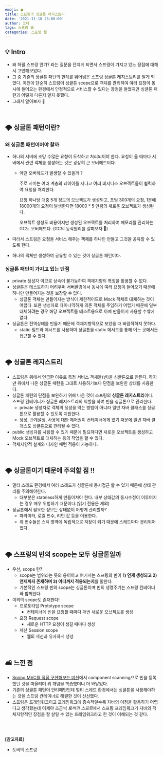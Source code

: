 ```yaml
---
emoji: 🍀
title: 스프링의 싱글톤 레지스트리 
date: '2021-11-10 23:00:00'
author: 코다
tags: 스프링 웹
categories: 스프링 웹
---
```


## 💡 Intro

- 왜 하필 스프링 인가? 라는 질문을 던지게 되면서 스프링이 가지고 있느 장점에 대해서 고민해보았다.
- 그 중 기존의 싱글톤 패턴의 한계를 뛰어넘은 스프링 싱글톤 레지스트리를 알게 되었다. 이전에 단순히 스프링이 싱글톤 scope으로 객체를 관리하여 여러 요청이 동시에 들어오는 환경에서 안정적으로 서비스할 수 있다는 장점을 들었지만 싱글톤 패턴과 어떻게 다른지 알지 못했다.
- 그래서 알아보자 🙌

<br>

## 🌩 싱글톤 패턴이란?

### 왜 싱글톤 패턴이어야 할까

- 하나의 서버에 초당 수많은 요청이 도착하고 처리되어야 한다. 요청이 올 때마다 서버에서 관련 객체를 생성하는 것은 굉장히 큰 오버헤드이다.
    - 어떤 오버헤드가 발생할 수 있을까 ?
        
        주로 서버는 여러 계층의 레이어를 지나고 여러 비지니스 오브젝트들이 협력하여 요청을 처리한다. 
        
        요청 하나당 대충 5개 정도의 오브젝트가 생성되고, 초딩 300개의 요청, 1분에 18000개의 요청이 발생한다면 18000 * 5 만큼의 새로운 오브젝트가 생성된다. 
        
        오브젝트 생성도 비용이지만 생성된 오브젝트를 처리하여 메모리를 관리하는 GC도 오버헤드다. (GC의 동작원리를 살펴보자 🙌) 
        
- 따라서 스프링은 요청을 서비스 해주는 객체를 하나만 만들고 그것을 공유할 수 있도록 한다.
- 하나의 객체만 생성하여 공유할 수 있는 것이 싱글톤 패턴이다.

### 싱글톤 패턴이 가지고 있는 단점

- private 생성자 이므로 상속이 불가능하여 객체지향의 특징을 활용할 수 없다.
- 싱글톤은 테스트하기 어려우며 서버환경에서 동시에 여러 요청이 들어오기 때문에 하나만 만들어지는 것을 보장할 수 없다.
    - 싱글톤 객체는 만들어지는 방식이 제한적이므로 Mock 객체로 대체하는 것이 어렵다. 또한 생성자로 다이나믹하게 의존 객체를 주입하기 어렵기 때문에 일부 대체하려는 경우 해당 오브젝트를 테스트용으로 아예 만들어서 사용할 수밖에 없다.
- 싱글톤은 전역상태를 만들기 때문에 객체지향적으로 보았을 때 바람직하지 못하다.
    - static 필드와 메서드를 사용하며 싱글톤을 static 메서드를 통해 어느 곳에서든 접근할 수 있다.

<br>

## 🌩 싱글톤 레지스트리

- 스프링은 위에서 언급한 이유로 특정 서비스 객체들(빈)을 싱글톤으로 만든다. 하지만 위에서 나온 싱글톤 패턴을 그대로 사용하기보다 단점을 보완한 상태를 사용한다.
- 싱글톤 패턴의 단점을 보완하기 위해 나온 것이 스프링의 **싱글톤 레지스트리**이다. 스프링 컨테이너가 싱글톤 레지스트리의 역할을 하여 빈을 싱글톤으로 관리한다.
    - private 생성자로 객체의 생성을 막는 방법이 아니라 일반 자바 클래스를 싱글톤으로 활용할 수 있도록 지원한다.
    - 생성, 관계설정, 사용에 대한 제어권이 컨테이너에게 있기 때문에 일반 자바 클래스도 싱글톤으로 관리될 수 있다.
- public 생성자를 사용할 수 있기 때문에 필요하다면 새로운 오브젝트를 생성하고 Mock 오브젝트로 대체하는 등의 작업을 할 수 있다.
- 객체지향적 설계와 디자인 패턴 적용이 가능하다.

<br>

## 🌩  싱글톤이기 때문에 주의할 점 ‼️

- 멀티 스레드 환경에서 여러 스레드가 싱글톤에 동시접근 할 수 있기 때문에 상태 관리를 주의해야한다.
    - 대부분은 stateless하게 만들어져야 한다. 내부 상태값의 동시수정이 이루어지는 경우 매우 위험하기 때문이다.(읽기 전용은 제외)
- 싱글톤에서 필요한 정보는 상태없이 어떻게 관리할까?
    - 파라미터, 로컬 변수, 리턴 값 등을 이용한다.
    - 위 변수들은 스택 영역에 독립적으로 저장이 되기 때문에 스레드마다 분리되어 있다.
    
<br>

## 🌩 스프링의 빈의 scope는 모두 싱글톤일까

- 우선, scope 란?
    - scope는 범위라는 뜻의 용어이고 여기서는 스프링의 빈이 **1) 언제 생성되고 2) 언제까지 존재하며 3) 어디까지 적용되는지**를 말한다.
    - 기본적인 스프링 빈의 scope는 싱글톤이며 빈의 생명주기는 스프링 컨테이너와 함께한다.
- 이외의 scope도 존재한다!
    - 프로토타입 Prototype scope
        - 컨테이너에 빈을 요청할 때마다 매번 새로운 오브젝트를 생성
    - 요청 Request scope
        - 새로운 HTTP 요청이 생길 때마다 생성
    - 세션 Session scope
        - 웹의 세션과 유사하게 생성

<br>

## 🛋 느낀 점

- [Spring MVC를 직접 구현해보는 미션](https://github.com/yjksw/jwp-dashboard-mvc)에서 component scanning으로 빈을 등록했던 것을 떠올리며 위 개념을 학습했더니 더 와닿았다.
- 기존의 싱글톤 패턴이 안티패턴인데 멀티 스레드 환경에서는 싱글톤을 사용해야하는 것을 스프링 컨테이너로 해결한 것이 신선했다.
- 스프링은 프레임워크이고 프레임워크에 종속적일수록 자바의 이점을 활용하기 어렵다고 생각했는데 이제야 조금씩 *토비의 스프링*에서 스프링 프레임워크가 자바의 객체지향적인 장점을 잘 살릴 수 있는 프레임워크라고 한 것이 이해되는 것 같다.

<br>
<br>

**[참고자료]**
- 토비의 스프링
  
```toc
```